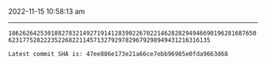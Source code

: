 2022-11-15 10:58:13 am

---

`1862626425301882783214927191412839022670221462828294946690196281687650623177528222352268221145713279297829679298949431216316135`

`Latest commit SHA is: 47ee886e173e21a66ce7ebb96985e0fda9663d68 `

